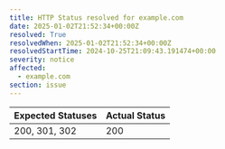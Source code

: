 ```yaml
---
title: HTTP Status resolved for example.com
date: 2025-01-02T21:52:34+00:00Z
resolved: True
resolvedWhen: 2025-01-02T21:52:34+00:00Z
resolvedStartTime: 2024-10-25T21:09:43.191474+00:00
severity: notice
affected:
  - example.com
section: issue
---
```


| Expected Statuses | Actual Status  |
|-------------------|----------------|
| 200, 301, 302 | 200 |
